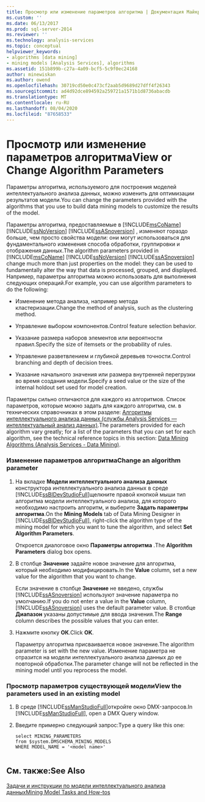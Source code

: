 ```yaml
---
title: Просмотр или изменение параметров алгоритма | Документация Майкрософт
ms.custom: ''
ms.date: 06/13/2017
ms.prod: sql-server-2014
ms.reviewer: ''
ms.technology: analysis-services
ms.topic: conceptual
helpviewer_keywords:
- algorithms [data mining]
- mining models [Analysis Services], algorithms
ms.assetid: 151b899b-c27a-4a09-bcf5-5c9f0ec24168
author: minewiskan
ms.author: owend
ms.openlocfilehash: 30719cd50e0c473cf2aab5d9689d27dff4f26343
ms.sourcegitcommit: ad4d92dce894592a259721a1571b1d8736abacdb
ms.translationtype: MT
ms.contentlocale: ru-RU
ms.lasthandoff: 08/04/2020
ms.locfileid: "87658533"
---
```

# <a name="view-or-change-algorithm-parameters"></a><span data-ttu-id="11457-102">Просмотр или изменение параметров алгоритма</span><span class="sxs-lookup"><span data-stu-id="11457-102">View or Change Algorithm Parameters</span></span>
  <span data-ttu-id="11457-103">Параметры алгоритма, используемого для построения моделей интеллектуального анализа данных, можно изменить для оптимизации результатов модели.</span><span class="sxs-lookup"><span data-stu-id="11457-103">You can change the parameters provided with the algorithms that you use to build data mining models to customize the results of the model.</span></span>  
  
 <span data-ttu-id="11457-104">Параметры алгоритма, предоставляемые в [!INCLUDE[msCoName](../../includes/msconame-md.md)] [!INCLUDE[ssNoVersion](../../includes/ssnoversion-md.md)] [!INCLUDE[ssASnoversion](../../includes/ssasnoversion-md.md)] , изменяют гораздо больше, чем просто свойства модели: они могут использоваться для фундаментального изменения способа обработки, группировки и отображения данных.</span><span class="sxs-lookup"><span data-stu-id="11457-104">The algorithm parameters provided in [!INCLUDE[msCoName](../../includes/msconame-md.md)] [!INCLUDE[ssNoVersion](../../includes/ssnoversion-md.md)] [!INCLUDE[ssASnoversion](../../includes/ssasnoversion-md.md)] change much more than just properties on the model: they can be used to fundamentally alter the way that data is processed, grouped, and displayed.</span></span> <span data-ttu-id="11457-105">Например, параметры алгоритма можно использовать для выполнения следующих операций.</span><span class="sxs-lookup"><span data-stu-id="11457-105">For example, you can use algorithm parameters to do the following:</span></span>  
  
-   <span data-ttu-id="11457-106">Изменение метода анализа, например метода кластеризации.</span><span class="sxs-lookup"><span data-stu-id="11457-106">Change the method of analysis, such as the clustering method.</span></span>  
  
-   <span data-ttu-id="11457-107">Управление выбором компонентов.</span><span class="sxs-lookup"><span data-stu-id="11457-107">Control feature selection behavior.</span></span>  
  
-   <span data-ttu-id="11457-108">Указание размера наборов элементов или вероятности правил.</span><span class="sxs-lookup"><span data-stu-id="11457-108">Specify the size of itemsets or the probability of rules.</span></span>  
  
-   <span data-ttu-id="11457-109">Управление разветвлением и глубиной деревьев точности.</span><span class="sxs-lookup"><span data-stu-id="11457-109">Control branching and depth of decision trees.</span></span>  
  
-   <span data-ttu-id="11457-110">Указание начального значения или размера внутренней перегрузки во время создания модели.</span><span class="sxs-lookup"><span data-stu-id="11457-110">Specify a seed value or the size of the internal holdout set used for model creation.</span></span>  
  
 <span data-ttu-id="11457-111">Параметры сильно отличаются для каждого из алгоритмов. Список параметров, которые можно задать для каждого алгоритма, см. в технических справочниках в этом разделе: [Алгоритмы интеллектуального анализа данных (службы Analysis Services — интеллектуальный анализ данных)](data-mining-algorithms-analysis-services-data-mining.md).</span><span class="sxs-lookup"><span data-stu-id="11457-111">The parameters provided for each algorithm vary greatly; for a list of the parameters that you can set for each algorithm, see the technical reference topics in this section: [Data Mining Algorithms &#40;Analysis Services - Data Mining&#41;](data-mining-algorithms-analysis-services-data-mining.md).</span></span>  
  
### <a name="change-an-algorithm-parameter"></a><span data-ttu-id="11457-112">Изменение параметров алгоритма</span><span class="sxs-lookup"><span data-stu-id="11457-112">Change an algorithm parameter</span></span>  
  
1.  <span data-ttu-id="11457-113">На вкладке **Модели интеллектуального анализа данных** конструктора интеллектуального анализа данных в среде [!INCLUDE[ssBIDevStudioFull](../../includes/ssbidevstudiofull-md.md)]щелкните правой кнопкой мыши тип алгоритма модели интеллектуального анализа, для которого необходимо настроить алгоритм, и выберите **Задать параметры алгоритма**.</span><span class="sxs-lookup"><span data-stu-id="11457-113">On the **Mining Models** tab of Data Mining Designer in [!INCLUDE[ssBIDevStudioFull](../../includes/ssbidevstudiofull-md.md)], right-click the algorithm type of the mining model for which you want to tune the algorithm, and select **Set Algorithm Parameters**.</span></span>  
  
     <span data-ttu-id="11457-114">Откроется диалоговое окно **Параметры алгоритма** .</span><span class="sxs-lookup"><span data-stu-id="11457-114">The **Algorithm Parameters** dialog box opens.</span></span>  
  
2.  <span data-ttu-id="11457-115">В столбце **Значение** задайте новое значение для алгоритма, который необходимо модифицировать.</span><span class="sxs-lookup"><span data-stu-id="11457-115">In the **Value** column, set a new value for the algorithm that you want to change.</span></span>  
  
     <span data-ttu-id="11457-116">Если значение в столбце **Значение** не введено, службы [!INCLUDE[ssASnoversion](../../includes/ssasnoversion-md.md)] используют значение параметра по умолчанию.</span><span class="sxs-lookup"><span data-stu-id="11457-116">If you do not enter a value in the **Value** column, [!INCLUDE[ssASnoversion](../../includes/ssasnoversion-md.md)] uses the default parameter value.</span></span> <span data-ttu-id="11457-117">В столбце **Диапазон** указаны допустимые для ввода значения.</span><span class="sxs-lookup"><span data-stu-id="11457-117">The **Range** column describes the possible values that you can enter.</span></span>  
  
3.  <span data-ttu-id="11457-118">Нажмите кнопку **ОК**.</span><span class="sxs-lookup"><span data-stu-id="11457-118">Click **OK**.</span></span>  
  
     <span data-ttu-id="11457-119">Параметру алгоритма присваивается новое значение.</span><span class="sxs-lookup"><span data-stu-id="11457-119">The algorithm parameter is set with the new value.</span></span> <span data-ttu-id="11457-120">Изменение параметра не отразится на модели интеллектуального анализа данных до ее повторной обработки.</span><span class="sxs-lookup"><span data-stu-id="11457-120">The parameter change will not be reflected in the mining model until you reprocess the model.</span></span>  
  
### <a name="view-the-parameters-used-in-an-existing-model"></a><span data-ttu-id="11457-121">Просмотр параметров существующей модели</span><span class="sxs-lookup"><span data-stu-id="11457-121">View the parameters used in an existing model</span></span>  
  
1.  <span data-ttu-id="11457-122">В среде [!INCLUDE[ssManStudioFull](../../includes/ssmanstudiofull-md.md)]откройте окно DMX-запросов.</span><span class="sxs-lookup"><span data-stu-id="11457-122">In [!INCLUDE[ssManStudioFull](../../includes/ssmanstudiofull-md.md)], open a DMX Query window.</span></span>  
  
2.  <span data-ttu-id="11457-123">Введите примерно следующий запрос:</span><span class="sxs-lookup"><span data-stu-id="11457-123">Type a query like this one:</span></span>  
  
    ```  
    select MINING_PARAMETERS   
    from $system.DMSCHEMA_MINING_MODELS  
    WHERE MODEL_NAME = '<model name>'  
  
    ```  
  
## <a name="see-also"></a><span data-ttu-id="11457-124">См. также:</span><span class="sxs-lookup"><span data-stu-id="11457-124">See Also</span></span>  
 [<span data-ttu-id="11457-125">Задачи и инструкции по модели интеллектуального анализа данных</span><span class="sxs-lookup"><span data-stu-id="11457-125">Mining Model Tasks and How-tos</span></span>](mining-model-tasks-and-how-tos.md)  
  
  
